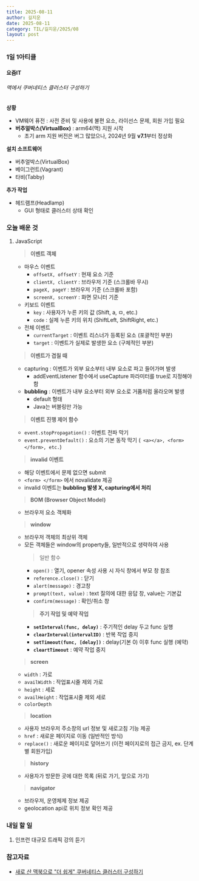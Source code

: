 ```yaml
---
title: 2025-08-11
author: 길지운
date: 2025-08-11
category: TIL/길지운/2025/08
layout: post
---
```


### 1일 1아티클
#### 요즘IT
###### 맥에서 쿠버네티스 클러스터 구성하기
**상황**
  - VM웨어 퓨전 : 사전 준비 및 사용에 불편 요소, 라이선스 문제, 회원 가입 필요
  - **버추얼박스(VirtualBox)** : arm64(맥) 지원 시작
    - 초기 arm 지원 버전은 버그 많았으나, 2024년 9월 **v7.1**부터 정상화
  
**설치 소프트웨어**
  - 버추얼박스(VirtualBox)
  - 베이그런트(Vagrant)
  - 타비(Tabby)
  
**추가 작업**
  - 헤드램프(Headlamp)
    - GUI 형태로 클러스터 상태 확인
  
### 오늘 배운 것  
1. JavaScript
  
    > **이벤트 객체**
    - 마우스 이벤트
      - ``` offsetX, offsetY ``` : 현재 요소 기준
      - ``` clientX, clientY ``` : 브라우저 기준 (스크롤바 무시)
      - ``` pageX, pageY ``` : 브라우저 기준 (스크롤바 포함)
      - ``` screenX, screenY ``` : 화면 모니터 기준
    - 키보드 이벤트
      - ``` key ``` : 사용자가 누른 키의 값 (Shift, a, ㅁ, etc.)
      - ``` code ``` : 실제 누른 키의 위치 (ShiftLeft, ShiftRight, etc.)
    - 전체 이벤트
      - ``` currentTarget ``` : 이벤트 리스너가 등록된 요소 (포괄적인 부분)
      - ``` target ``` : 이벤트가 실제로 발생한 요소 (구체적인 부분)
  
    > **이벤트가 겹칠 때**
    - capturing : 이벤트가 외부 요소부터 내부 요소로 파고 들어가며 발생
      - addEventListener 함수에서 useCapture 파라미터를 true로 지정해야 함
    - **bubbling** : 이벤트가 내부 요소부터 외부 요소로 거품처럼 올라오며 발생
      - default 형태
      - Java는 버블링만 가능
  
    > **이벤트 진행 제어 함수**
    - ``` event.stopPropagation() ``` : 이벤트 전파 막기
    - ``` event.preventDefault() ``` : 요소의 기본 동작 막기 (``` <a></a>, <form></form>, etc.```)
  
    > **invalid 이벤트**
    - 해당 이벤트에서 문제 없으면 submit
    - ``` <form> </form> ``` 에서 novalidate 제공
    - invalid 이벤트는 **bubbling 발생 X, capturing에서 처리**

    > **BOM (Browser Object Model)**
    - 브라우저 요소 객체화
  
    > **window**
    - 브라우저 객체의 최상위 객체
    - 모든 객체들은 window의 property들, 일반적으로 생략하여 사용  
      >  
      > 일반 함수
      - ``` open() ``` : 열기, opener 속성 사용 시 자식 창에서 부모 창 참조
      - ``` reference.close() ``` : 닫기
      - ``` alert(message) ``` : 경고창
      - ``` prompt(text, value) ``` : text 질의에 대한 응답 창, value는 기본값
      - ``` confirm(message) ``` : 확인/취소 창  
      >  
      > **주기 작업 및 예약 작업**
      - **``` setInterval(func, delay) ```** : 주기적인 delay 두고 func 실행
      - **``` clearInterval(intervalID) ```** : 반복 작업 중지
      - **``` setTimeout(func, [delay]) ```** : delay(기본 0) 이후 func 실행 (예약)
      - **``` cleartTimeout ```** : 예약 작업 중지
  
    > **screen**
    - ``` width ``` : 가로
    - ``` availWidth ``` : 작업표시줄 제외 가로
    - ``` height ``` : 세로
    - ``` availHeight ``` : 작업표시줄 제외 세로
    - ``` colorDepth ```
  
    > **location**
    - 사용자 브라우저 주소창의 url 정보 및 새로고침 기능 제공
    - ``` href ``` : 새로운 페이지로 이동 (일반적인 방식)
    - ``` replace() ``` : 새로운 페이지로 덮어쓰기 (이전 페이지로의 접근 금지, ex. 단계별 회원가입)

    > **history**
    - 사용자가 방문한 곳에 대한 목록 (뒤로 가기, 앞으로 가기)

    > **navigator**
    - 브라우저, 운영체제 정보 제공
    - geolocation api로 위치 정보 확인 제공
  
### 내일 할 일
1. 인프런 대규모 트래픽 강의 듣기

### 참고자료
- [새로 산 맥북으로 "더 쉽게" 쿠버네티스 클러스터 구성하기](https://yozm.wishket.com/magazine/detail/3284/)